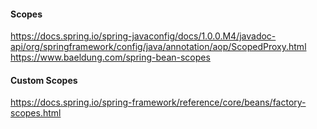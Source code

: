 #### Scopes 

https://docs.spring.io/spring-javaconfig/docs/1.0.0.M4/javadoc-api/org/springframework/config/java/annotation/aop/ScopedProxy.html
https://www.baeldung.com/spring-bean-scopes

#### Custom Scopes

https://docs.spring.io/spring-framework/reference/core/beans/factory-scopes.html